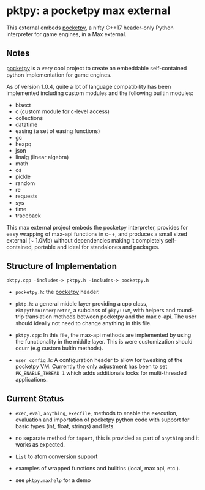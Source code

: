 # pktpy: a pocketpy max external

This external embeds [pocketpy](https://github.com/blueloveTH/pocketpy), a nifty C++17 header-only Python interpreter for game engines, in a Max external.

## Notes

[pocketpy](https://github.com/blueloveTH/pocketpy) is a very cool project to create an embeddable self-contained python implementation for game engines.

As of version 1.0.4, quite a lot of language compatibility has been implemented including custom modules and the following builtin modules:

- bisect
- c (custom module for c-level access)
- collections
- datatime
- easing (a set of easing functions)
- gc
- heapq
- json
- linalg (linear algebra)
- math
- os
- pickle
- random
- re
- requests
- sys
- time
- traceback

This max external project embeds the pocketpy interpreter, provides for easy wrapping of max-api functions in c++, and produces a small sized external (~ 1.0Mb) without dependencies making it completely self-contained, portable and ideal for standalones and packages.

## Structure of Implementation

```text
pktpy.cpp -includes-> pktpy.h -includes-> pocketpy.h
```

- `pocketpy.h`: the [pocketpy](https://github.com/blueloveTH/pocketpy) header.

- `pktp.h`: a general middle layer providing a cpp class, `PktpythonInterpreter`, a subclass of `pkpy::VM`, with helpers and round-trip translation methods between pocketpy and the max c-api. The user should ideally not need to change anything in this file.

- `pktpy.cpp`: In this file, the max-api methods are implemented by using the functionality in the middle layer. This is were customization should ocurr (e.g custom bultin methods).

- `user_config.h`: A configuration header to allow for tweaking of the pocketpy VM. Currently the only adjustment has been to set `PK_ENABLE_THREAD 1` which adds additionals locks for multi-threaded applications.

## Current Status

- `exec`, `eval`, `anything`, `execfile`, methods to enable the execution, evaluation and importation of pocketpy python code with support for basic types (int, float, strings) and lists.

- no separate method for `import`, this is provided as part of `anything` and it works as expected.

- `List` to atom conversion support

- examples of wrapped functions and builtins (local, max api, etc.).

- see `pktpy.maxhelp` for a demo
